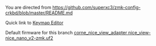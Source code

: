 You are directed from https://github.com/superxc3/zmk-config-crkbd/blob/master/README.md

Quick link to [Keymap Editor](https://nickcoutsos.github.io/keymap-editor/)

Default firmware for this branch [corne_nice_view_adapter nice_view-nice_nano_v2-zmk.uf2](https://drive.google.com/drive/folders/1EStNUWT_zY0m-xmcMmOKRE_ifORbUOOl)
